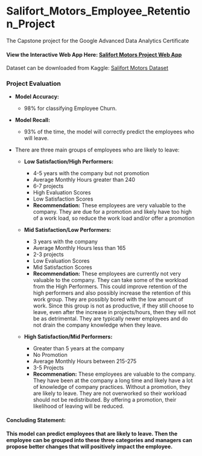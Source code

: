 # Salifort_Motors_Employee_Retention_Project
The Capstone project for the Google Advanced Data Analytics Certificate

#### View the Interactive Web App Here: [Salifort Motors Project Web App](https://salifort-motors-employee-retention.streamlit.app/)

Dataset can be downloaded from Kaggle: [Salifort Motors Dataset](https://www.kaggle.com/datasets/leviiiest/salifort-motor-hr-dataset)

### Project Evaluation

- **Model Accuracy:**
   -  98% for classifying Employee Churn.

- **Model Recall:**
   - 93% of the time, the model will correctly predict the employees who will leave.
 

- There are three main groups of employees who are likely to leave:
    - **Low Satisfaction/High Performers:**
        - 4-5 years with the company but not promotion
        - Average Monthly Hours greater than 240
        - 6-7 projects
        - High Evaluation Scores
        - Low Satisfaction Scores
        - **Recommendation:** These employees are very valuable to the company. They are due for a promotion and likely have too high of a work load, so reduce the work load and/or offer a promotion

    - **Mid Satisfaction/Low Performers:**
       - 3 years with the company
       - Average Monthly Hours less than 165
       - 2-3 projects
       - Low Evaluation Scores
       - Mid Satisfaction Scores
       - **Recommendation:** These employees are currently not very valuable to the company. They can take some of the workload from the High  Performers. This could improve retention of the high performers and also possibly increase the retention of this work group. They are possibly bored with the low amount of work. Since this group is not as productive, if they still choose to leave, even after the increase in projects/hours, then they will not be as detrimental. They are typically newer employees and do not drain the company knowledge when they leave.

    - **High Satisfaction/Mid Performers:**
       - Greater than 5 years at the company
       - No Promotion
       - Average Monthly Hours between 215-275
       - 3-5 Projects
       - **Recommenation:** These employees are valuable to the company. They have been at the company a long time and likely have a lot of knowledge of company practices. Without a promotion, they are likely to leave. They are not overworked so their workload should not be redistributed. By offering a promotion, their likelihood of leaving will be reduced.
       
       


#### Concluding Statement:

**This model can predict employees that are likely to leave. Then the employee can be grouped into these three categories and managers can propose better changes that will positively impact the employee.**
